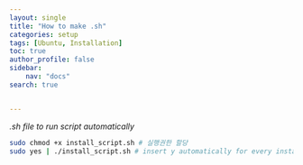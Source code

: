 ```yaml
---
layout: single
title: "How to make .sh"
categories: setup
tags: [Ubuntu, Installation]
toc: true
author_profile: false
sidebar:
    nav: "docs"
search: true


---
```


*.sh file to run script automatically*





```bash 
sudo chmod +x install_script.sh # 실행권한 할당
sudo yes | ./install_script.sh # insert y automatically for every installation questions
```


